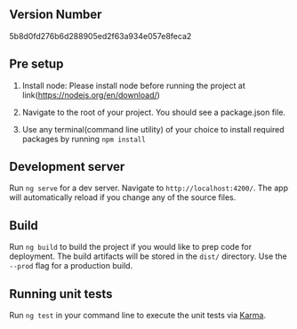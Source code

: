 ## Version Number

5b8d0fd276b6d288905ed2f63a934e057e8feca2

## Pre setup

1. Install node:
   Please install node before running the project at link(https://nodejs.org/en/download/)

2. Navigate to the root of your project. You should see a package.json file.
3. Use any terminal(command line utility) of your choice to install required packages by running `npm install`

## Development server

Run `ng serve` for a dev server. Navigate to `http://localhost:4200/`. The app will automatically reload if you change any of the source files.

## Build

Run `ng build` to build the project if you would like to prep code for deployment. The build artifacts will be stored in the `dist/` directory. Use the `--prod` flag for a production build.

## Running unit tests

Run `ng test` in your command line to execute the unit tests via [Karma](https://karma-runner.github.io).
